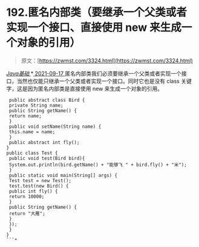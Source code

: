 <!--yml
category: 未分类
date: 0001-01-01 00:00:00
-->

# 192.匿名内部类（要继承一个父类或者实现一个接口、直接使用 new 来生成一个对象的引用）

> 原文：[https://zwmst.com/3324.html](https://zwmst.com/3324.html)

   [ *Java基础* ](https://zwmst.com/java%e5%9f%ba%e7%a1%80)*[ <time datetime="2021-09-18T01:40:29+08:00"> 2021-09-17 </time> ](https://zwmst.com/3324.html)  匿名内部类我们必须要继承一个父类或者实现一个接口，当然也仅能只继承一个父类或者实现一个接口。同时它也是没有 class 关键字，这是因为匿名内部类是直接使用 new 来生成一个对象的引用。

```
 public abstract class Bird {
 private String name;
 public String getName() {
 return name;
 }
 public void setName(String name) {
 this.name = name;
 }
 public abstract int fly();
}
public class Test {
 public void test(Bird bird){
 System.out.println(bird.getName() + "能够飞 " + bird.fly() + "米");
 }
 public static void main(String[] args) {
 Test test = new Test();
 test.test(new Bird() {
 public int fly() {
 return 10000;
 }
 public String getName() {
 return "大雁";
 }
 });
 }
}
```*